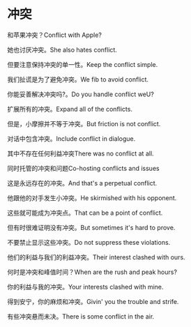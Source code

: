 # 冲突

<p><span class="chinese">和苹果冲突？</span><span class="english">Conflict with Apple?</span></p>

<p><span class="chinese">她也讨厌冲突。</span><span class="english">She also hates conflict.</span></p>

<p><span class="chinese">但要注意保持冲突的单一性。</span><span class="english">Keep the conflict simple.</span></p>

<p><span class="chinese">我们扯谎是为了避免冲突。</span><span class="english">We fib to avoid conflict.</span></p>

<p><span class="chinese">你能妥善解决冲突吗?。</span><span class="english">Do you handle conflict weU?</span></p>

<p><span class="chinese">扩展所有的冲突。</span><span class="english">Expand all of the conflicts.</span></p>

<p><span class="chinese">但是，小摩擦并不等于冲突。</span><span class="english">But friction is not conflict.</span></p>

<p><span class="chinese">对话中包含冲突。</span><span class="english">Include conflict in dialogue.</span></p>

<p><span class="chinese">其中不存在任何利益冲突</span><span class="english">There was no conflict at all.</span></p>

<p><span class="chinese">同时托管的冲突和问题</span><span class="english">Co-hosting conflicts and issues</span></p>

<p><span class="chinese">这是永远存在的冲突。</span><span class="english">And that's a perpetual conflict.</span></p>

<p><span class="chinese">他跟他的对手发生小冲突。</span><span class="english">He skirmished with his opponent.</span></p>

<p><span class="chinese">这些就可能成为冲突点。</span><span class="english">That can be a point of conflict.</span></p>

<p><span class="chinese">但有时很难证明没有冲突。</span><span class="english">But sometimes it's hard to prove.</span></p>

<p><span class="chinese">不要禁止显示这些冲突。</span><span class="english">Do not suppress these violations.</span></p>

<p><span class="chinese">他们的利益与我们的利益冲突。</span><span class="english">Their interest clashed with ours.</span></p>

<p><span class="chinese">何时是冲突和峰值时间？</span><span class="english">When are the rush and peak hours?</span></p>

<p><span class="chinese">你的利益与我的冲突。</span><span class="english">Your interests clashed with mine.</span></p>

<p><span class="chinese">得到安宁，你的麻烦和冲突。</span><span class="english">Givin' you the trouble and strife.</span></p>

<p><span class="chinese">有些冲突悬而未决。</span><span class="english">There is some conflict in the air.</span></p>

